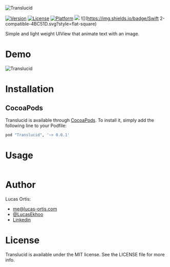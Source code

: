 ![Translucid](https://github.com/Ekhoo/Translucid/blob/master/Source/Asset/translucid.png)

[![Version](https://img.shields.io/cocoapods/v/Translucid.svg?style=flat)](http://cocoapods.org/pods/Translucid)
[![License](https://img.shields.io/cocoapods/l/Translucid.svg?style=flat)](http://cocoapods.org/pods/Translucid)
[![Platform](https://img.shields.io/cocoapods/p/Translucid.svg?style=flat)](http://cocoapods.org/pods/Translucid)
![](https://img.shields.io/badge/Supported-iOS8-4BC51D.svg?style=flat-square)
![](https://img.shields.io/badge/Swift 2-compatible-4BC51D.svg?style=flat-square)

Simple and light weight UIView that animate text with an image.

# Demo
![Translucid](https://github.com/Ekhoo/Translucid/blob/master/Example/Resources/demo.gif)

# Installation
## CocoaPods
Translucid is available through [CocoaPods](http://cocoapods.org). To install
it, simply add the following line to your Podfile:

```ruby
pod "Translucid", '~> 0.0.1'
```

# Usage
```swift
```

# Author
Lucas Ortis:
- me@lucas-ortis.com
- [@LucasEkhoo](https://twitter.com/LucasEkhoo)
- [Linkedin](https://fr.linkedin.com/in/lucasortis)

# License

Translucid is available under the MIT license. See the LICENSE file for more info.
